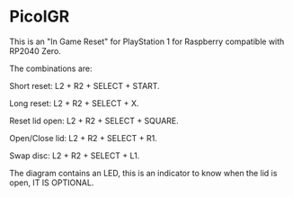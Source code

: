 # PicoIGR

This is an "In Game Reset" for PlayStation 1 for Raspberry compatible with RP2040 Zero.

The combinations are:  

Short reset:    L2 + R2 + SELECT + START. 

Long reset:     L2 + R2 + SELECT + X. 

Reset lid open: L2 + R2 + SELECT + SQUARE. 

Open/Close lid: L2 + R2 + SELECT + R1. 

Swap disc:      L2 + R2 + SELECT + L1. 


The diagram contains an LED, this is an indicator to know when the lid is open, IT IS OPTIONAL.